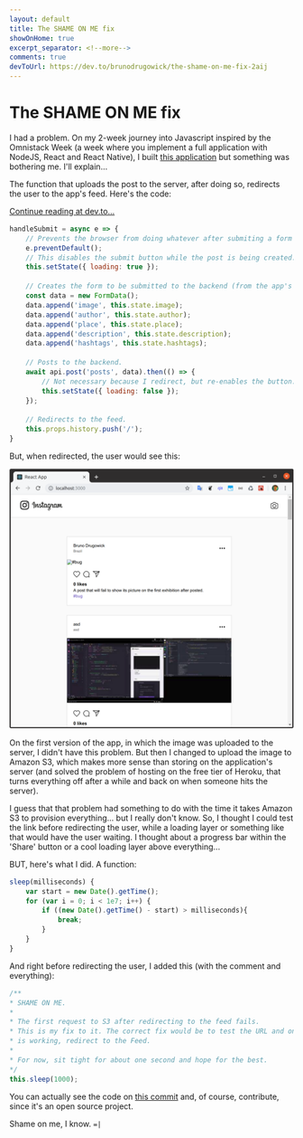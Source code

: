 ```yaml
---
layout: default
title: The SHAME ON ME fix
showOnHome: true
excerpt_separator: <!--more-->
comments: true
devToUrl: https://dev.to/brunodrugowick/the-shame-on-me-fix-2aij
---
```


# The SHAME ON ME fix

I had a problem. On my 2-week journey into Javascript inspired by the Omnistack Week (a week where you implement a full application with NodeJS, React and React Native), I built [this application](https://omnistack-quick-start-frontend.herokuapp.com/) but something was bothering me. I'll explain...

The function that uploads the post to the server, after doing so, redirects the user to the app's feed. Here's the code:

<!--more-->

<a href="https://dev.to/brunodrugowick/the-shame-on-me-fix-2aij" target="_blank">Continue reading at dev.to...</a>

```javascript
handleSubmit = async e => {
    // Prevents the browser from doing whatever after submiting a form
    e.preventDefault();
    // This disables the submit button while the post is being created.
    this.setState({ loading: true });

    // Creates the form to be submitted to the backend (from the app's state).
    const data = new FormData();
    data.append('image', this.state.image);
    data.append('author', this.state.author);
    data.append('place', this.state.place);
    data.append('description', this.state.description);
    data.append('hashtags', this.state.hashtags);
    
    // Posts to the backend.
    await api.post('posts', data).then(() => {
        // Not necessary because I redirect, but re-enables the button.
        this.setState({ loading: false });
    });

    // Redirects to the feed.
    this.props.history.push('/');
}
```

But, when redirected, the user would see this:

![the bug](/assets/img/post_2019-06-22/bug.png)

On the first version of the app, in which the image was uploaded to the server, I didn't have this problem. But then I changed to upload the image to Amazon S3, which makes more sense than storing on the application's server (and solved the problem of hosting on the free tier of Heroku, that turns everything off after a while and back on when someone hits the server). 

I guess that that problem had something to do with the time it takes Amazon S3 to provision everything... but I really don't know. So, I thought I could test the link before redirecting the user, while a loading layer or something like that would have the user waiting. I thought about a progress bar within the 'Share' button or a cool loading layer above everything...

BUT, here's what I did. A function:

```javascript
sleep(milliseconds) {
    var start = new Date().getTime();
    for (var i = 0; i < 1e7; i++) {
        if ((new Date().getTime() - start) > milliseconds){
            break;
        }
    }
}
```

And right before redirecting the user, I added this (with the comment and everything):

```javascript
/**
* SHAME ON ME.
* 
* The first request to S3 after redirecting to the feed fails.
* This is my fix to it. The correct fix would be to test the URL and once it
* is working, redirect to the Feed.
* 
* For now, sit tight for about one second and hope for the best.
*/
this.sleep(1000);
```

You can actually see the code on [this commit](https://github.com/brunodrugowick/omnistack-quick-start-frontend/commit/c1e92b1834afb63299adb33265f9ef6164eb9b98) and, of course, contribute, since it's an open source project.

Shame on me, I know. `=|`
